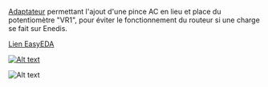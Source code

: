 [Adaptateur](https://easyeda.com/vaneay/current-sensor-adapter-SCT013) permettant l'ajout d'une pince AC en lieu et place du potentiomètre "VR1", 
pour éviter le fonctionnement du routeur si une charge se fait sur Enedis.

[Lien EasyEDA](https://easyeda.com/vaneay/current-sensor-adapter-SCT013)

[![Alt text](https://image.easyeda.com/histories/5a13443758704ac189c56ae65137321d.png)](https://easyeda.com/vaneay/current-sensor-adapter-SCT013)

![Alt text](https://cdn.discordapp.com/attachments/706229471555878943/738387124453113937/unknown.png)
